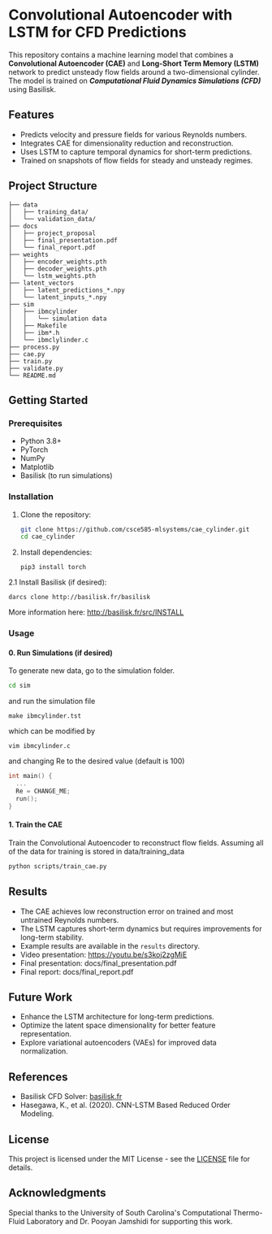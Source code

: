 # Convolutional Autoencoder with LSTM for CFD Predictions

This repository contains a machine learning model that combines a **Convolutional Autoencoder (CAE)** and **Long-Short Term Memory (LSTM)** network to predict unsteady flow fields around a two-dimensional cylinder. The model is trained on ***Computational Fluid Dynamics Simulations (CFD)*** using Basilisk.

## Features
- Predicts velocity and pressure fields for various Reynolds numbers.
- Integrates CAE for dimensionality reduction and reconstruction.
- Uses LSTM to capture temporal dynamics for short-term predictions.
- Trained on snapshots of flow fields for steady and unsteady regimes.

## Project Structure
```
├── data
│   ├── training_data/
│   └── validation_data/
├── docs
│   ├── project_proposal
│   ├── final_presentation.pdf
│   └── final_report.pdf
├── weights
│   ├── encoder_weights.pth
│   ├── decoder_weights.pth
│   └── lstm_weights.pth
├── latent_vectors
│   ├── latent_predictions_*.npy
│   └── latent_inputs_*.npy
├── sim
│   ├── ibmcylinder 
│   │   └── simulation data
│   ├── Makefile
│   ├── ibm*.h
│   └── ibmclylinder.c
├── process.py
├── cae.py
├── train.py
├── validate.py
└── README.md
```

## Getting Started

### Prerequisites
- Python 3.8+
- PyTorch
- NumPy
- Matplotlib
- Basilisk (to run simulations)

### Installation
1. Clone the repository:
   ```bash
   git clone https://github.com/csce585-mlsystems/cae_cylinder.git
   cd cae_cylinder
   ```
2. Install dependencies:
   ```bash, e.g.
   pip3 install torch
   ```
2.1 Install Basilisk (if desired):
   ```bash, 
   darcs clone http://basilisk.fr/basilisk
   ```
   More information here: http://basilisk.fr/src/INSTALL

### Usage

#### 0. Run Simulations (if desired)
To generate new data, go to the simulation folder.
```bash
cd sim
```
and run the simulation file
```
make ibmcylinder.tst
```
which can be modified by 
```
vim ibmcylinder.c
```
and changing Re to the desired value (default is 100)
``` c
int main() {
  ...
  Re = CHANGE_ME;
  run();
}
```

#### 1. Train the CAE
Train the Convolutional Autoencoder to reconstruct flow fields.
Assuming all of the data for training is stored in data/training_data
```bash
python scripts/train_cae.py
```



## Results
- The CAE achieves low reconstruction error on trained and most untrained Reynolds numbers.
- The LSTM captures short-term dynamics but requires improvements for long-term stability.
- Example results are available in the `results` directory.
- Video presentation: https://youtu.be/s3koj2zgMiE
- Final presentation: docs/final_presentation.pdf
- Final report: docs/final_report.pdf

## Future Work
- Enhance the LSTM architecture for long-term predictions.
- Optimize the latent space dimensionality for better feature representation.
- Explore variational autoencoders (VAEs) for improved data normalization.

## References
- Basilisk CFD Solver: [basilisk.fr](http://basilisk.fr)
- Hasegawa, K., et al. (2020). CNN-LSTM Based Reduced Order Modeling.

## License
This project is licensed under the MIT License - see the [LICENSE](LICENSE) file for details.

## Acknowledgments
Special thanks to the University of South Carolina's Computational Thermo-Fluid Laboratory and Dr. Pooyan Jamshidi for supporting this work.
